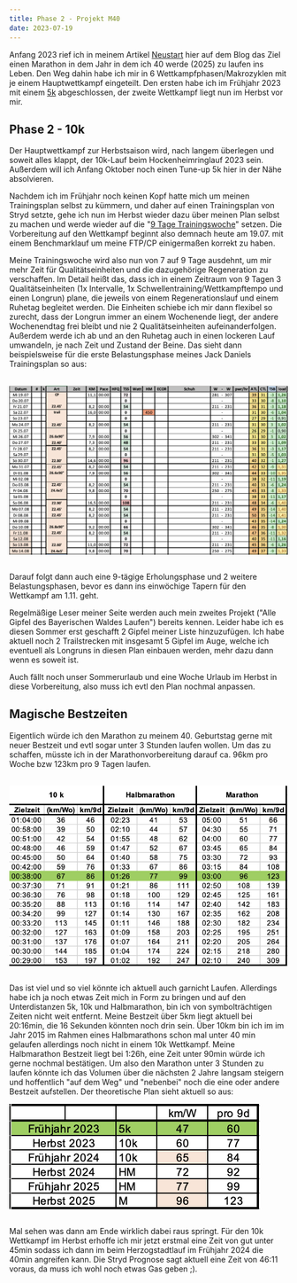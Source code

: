 ```yaml
---
title: Phase 2 - Projekt M40
date: 2023-07-19
---
```


Anfang 2023 rief ich in meinem Artikel [Neustart](/posts/2023-01-01-Neustart) hier auf dem Blog das Ziel einen Marathon in dem Jahr in dem ich 40 werde (2025) zu laufen ins Leben. Den Weg dahin habe ich mir in 6 Wettkampfphasen/Makrozyklen mit je einem Hauptwettkampf eingeteilt. Den ersten habe ich im Frühjahr 2023 mit einem [5k](/posts/2023-05-01-Herzogstadtlauf) abgeschlossen, der zweite Wettkampf liegt nun im Herbst vor mir.

## Phase 2 - 10k

Der Hauptwettkampf zur Herbstsaison wird, nach langem überlegen und soweit alles klappt, der 10k-Lauf beim Hockenheimringlauf 2023 sein. Außerdem will ich Anfang Oktober noch einen Tune-up 5k hier in der Nähe absolvieren.

Nachdem ich im Frühjahr noch keinen Kopf hatte mich um meinen Trainingsplan selbst zu kümmern, und daher auf einen Trainingsplan von Stryd setzte, gehe ich nun im Herbst wieder dazu über meinen Plan selbst zu machen und werde wieder auf die "[9 Tage Trainingswoche](/posts/2020-02-05-laengere-mikrozyklen-introducing-nanozyklen)" setzen. Die Vorbereitung auf den Wettkampf beginnt also demnach heute am 19.07. mit einem Benchmarklauf um meine FTP/CP einigermaßen korrekt zu haben.

Meine Trainingswoche wird also nun von 7 auf 9 Tage ausdehnt, um mir mehr Zeit für Qualitätseinheiten und die dazugehörige Regeneration zu verschaffen. Im Detail heißt das, dass ich in einem Zeitraum von 9 Tagen 3 Qualitätseinheiten (1x Intervalle, 1x Schwellentraining/Wettkampftempo und einen Longrun) plane, die jeweils von einem Regenerationslauf und einem Ruhetag begleitet werden. Die Einheiten schiebe ich mir dann flexibel so zurecht, dass der Longrun immer an einem Wochenende liegt, der andere Wochenendtag frei bleibt und nie 2 Qualitätseinheiten aufeinanderfolgen. Außerdem werde ich ab und an den Ruhetag auch in einen lockeren Lauf umwandeln, je nach Zeit und Zustand der Beine. Das sieht dann beispielsweise für die erste Belastungsphase meines Jack Daniels Trainingsplan so aus: <br><br>

[<img src='/assets/images/2023/Nanozyklen.png' class='w-4/5' align='center'/>](/assets/images/2023/Nanozyklen.png)<br><br>

Darauf folgt dann auch eine 9-tägige Erholungsphase und 2 weitere Belastungsphasen, bevor es dann ins einwöchige Tapern für den Wettkampf am 1.11. geht.

Regelmäßige Leser meiner Seite werden auch mein zweites Projekt ("Alle Gipfel des Bayerischen Waldes Laufen") bereits kennen. Leider habe ich es diesen Sommer erst geschafft 2 Gipfel meiner Liste hinzuzufügen. Ich habe aktuell noch 2 Trailstrecken mit insgesamt 5 Gipfel im Auge, welche ich eventuell als Longruns in diesen Plan einbauen werden, mehr dazu dann wenn es soweit ist.

Auch fällt noch unser Sommerurlaub und eine Woche Urlaub im Herbst in diese Vorbereitung, also muss ich evtl den Plan nochmal anpassen.

## Magische Bestzeiten

Eigentlich würde ich den Marathon zu meinem 40. Geburtstag gerne mit neuer Bestzeit und evtl sogar unter 3 Stunden laufen wollen. Um das zu schaffen, müsste ich in der Marathonvorbereitung darauf ca. 96km pro Woche bzw 123km pro 9 Tagen laufen. <br><br>

[<img src='/assets/images/2023/Bestzeit_vol.png' class='w-4/5' align='center'/>](/assets/images/2023/Bestzeit_vol.png)<br><br>

Das ist viel und so viel könnte ich aktuell auch garnicht Laufen. Allerdings habe ich ja noch etwas Zeit mich in Form zu bringen und auf den Unterdistanzen 5k, 10k und Halbmarathon, bin ich von symbolträchtigen Zeiten nicht weit entfernt. Meine Bestzeit über 5km liegt aktuell bei 20:16min, die 16 Sekunden könnten noch drin sein. Über 10km bin ich im im Jahr 2015 im Rahmen eines Halbmarathons schon mal unter 40 min gelaufen allerdings noch nicht in einem 10k Wettkampf. Meine Halbmarathon Bestzeit liegt bei 1:26h, eine Zeit unter 90min würde ich gerne nochmal bestätigen. Um also den Marathon unter 3 Stunden zu laufen könnte ich das Volumen über die nächsten 2 Jahre langsam steigern und hoffentlich "auf dem Weg" und "nebenbei" noch die eine oder andere Bestzeit aufstellen. Der theoretische Plan sieht aktuell so aus:

[<img src='/assets/images/2023/Volumen_Plan.png' class='w-3G5/5' align='center'/>](/assets/images/2023/Volumen_Plan.png)<br><br>

Mal sehen was dann am Ende wirklich dabei raus springt. Für den 10k Wettkampf im Herbst erhoffe ich mir jetzt erstmal eine Zeit von gut unter 45min sodass ich dann im beim Herzogstadtlauf im Frühjahr 2024 die 40min angreifen kann. Die Stryd Prognose sagt aktuell eine Zeit von 46:11 voraus, da muss ich wohl noch etwas Gas geben ;).

<br><br>
